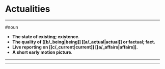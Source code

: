 # Actualities
---
#noun
- **The state of existing; existence.**
- **The quality of [[b/_being|being]] [[a/_actual|actual]] or factual; fact.**
- **Live reporting on [[c/_current|current]] [[a/_affairs|affairs]].**
- **A short early motion picture.**
---
---
